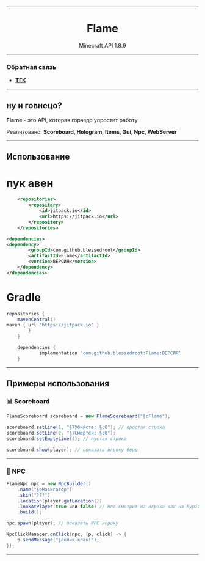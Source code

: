 <div align="center">

---
# Flame

Minecraft API 1.8.9 <p>

---
</div>

### Обратная связь

+ **[ТГК](https://t.me/playboyjava)**

---

## ну и говнецо?

**Flame** - это API, которая гораздо упростит работу <p>
 Реализовано: **Scoreboard, Hologram, Items, Gui, Npc, WebServer**

---

## Использование

# пук авен

```xml
	<repositories>
		<repository>
		    <id>jitpack.io</id>
		    <url>https://jitpack.io</url>
		</repository>
	</repositories>
```

```xml
<dependencies>
<dependency>
	    <groupId>com.github.blessedroot</groupId>
	    <artifactId>Flame</artifactId>
	    <version>ВЕРСИЯ</version>
	</dependency>
</dependencies>
```

# Gradle

```gradle
repositories {
	mavenCentral()
maven { url 'https://jitpack.io' }
		}
	}
```

```gradle
	dependencies {
	        implementation 'com.github.blessedroot:Flame:ВЕРСИЯ'
	}
```

---

## Примеры использования

### 📊 Scoreboard

```java
FlameScoreboard scoreboard = new FlameScoreboard("§cFlame");

scoreboard.setLine(1, "§7Убийств: §c0"); // простая строка
scoreboard.setLine(2, "§7Смертей: §c0");
scoreboard.setEmptyLine(3); // пустая строка

scoreboard.show(player); // показать игроку борд
```

---

### 🧍 NPC

```java
FlameNpc npc = new NpcBuilder()
    .name("§eНавигатор")
    .skin("???")
    .location(player.getLocation())
    .lookAtPlayer(true или false) // Нпс смотрит на игрока как на hypixel
    .build();

npc.spawn(player); // показать NPC игроку

NpcClickManager.onClick(npc, (p, click) -> {
    p.sendMessage("§aклик-клак!");
});
```

---
